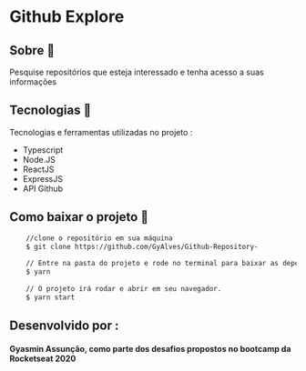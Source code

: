 

# Github Explore

##  Sobre  📖
Pesquise repositórios que esteja interessado e tenha acesso a suas informações

## Tecnologias  📱 

Tecnologias e ferramentas utilizadas no projeto :

- Typescript
- Node.JS
- ReactJS
- ExpressJS
- API Github

##  Como baixar o projeto 🎁
```bash
    //clone o repositório em sua máquina
    $ git clone https://github.com/GyAlves/Github-Repository-
    
    // Entre na pasta do projeto e rode no terminal para baixar as dependências
    $ yarn 
    
    // O projeto irá rodar e abrir em seu navegador.
    $ yarn start
```
## Desenvolvido por :
#### Gyasmin Assunção, como parte dos desafios propostos no bootcamp da Rocketseat 2020
